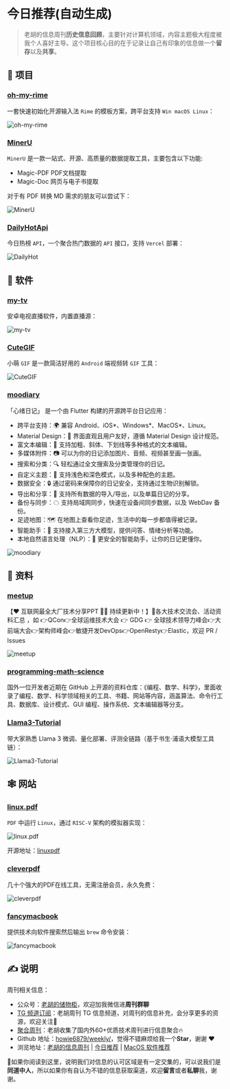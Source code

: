 # 今日推荐(自动生成)

> 老胡的信息周刊**历史信息回顾**，主要针对计算机领域，内容主题极大程度被我个人喜好主导。这个项目核心目的在于记录让自己有印象的信息做一个**留存**以及**共享**。


## 🎯 项目 

### [oh-my-rime](https://github.com/Mintimate/oh-my-rime)

一套快速初始化开源输入法 `Rime` 的模板方案，跨平台支持 `Win macOS Linux`：

![oh-my-rime](https://images-1252557999.file.myqcloud.com/uPic/oh-my-rime.webp) 

### [MinerU](https://github.com/opendatalab/MinerU)

`MinerU` 是一款一站式、开源、高质量的数据提取工具，主要包含以下功能:

- Magic-PDF PDF文档提取
- Magic-Doc 网页与电子书提取

对于有 PDF 转换 MD 需求的朋友可以尝试下：

![MinerU](https://images-1252557999.file.myqcloud.com/uPic/MinerU.png) 

### [DailyHotApi](https://github.com/imsyy/DailyHotApi)

今日热榜 `API`，一个聚合热门数据的 `API` 接口，支持 `Vercel` 部署：

![DailyHot](https://images-1252557999.file.myqcloud.com/uPic/DailyHot.jpg) 

## 🤖 软件 

### [my-tv](https://github.com/lizongying/my-tv)

安卓电视直播软件，内置直播源：

![my-tv](https://images-1252557999.file.myqcloud.com/uPic/my-tv.jpg) 

### [CuteGIF](https://github.com/tasy5kg/CuteGIF)

小萌 `GIF` 是一款简洁好用的 `Android` 端视频转 `GIF` 工具：

![CuteGIF](https://images-1252557999.file.myqcloud.com/uPic/CuteGIF.jpg) 

### [moodiary](https://github.com/ZhuJHua/moodiary)

「心绪日记」 是一个由 Flutter 构建的开源跨平台日记应用：

- 跨平台支持：🌍 兼容 Android、iOS*、Windows*、MacOS*、Linux。
- Material Design：🎨 界面直观且用户友好，遵循 Material Design 设计规范。
- 富文本编辑：📝 支持加粗、斜体、下划线等多种格式的文本编辑。
- 多媒体附件：📷 可以为你的日记添加图片、音频、视频甚至画一张画。
- 搜索和分类：🔍 轻松通过全文搜索及分类管理你的日记。
- 自定义主题：🌈 支持浅色和深色模式，以及多种配色的主题。
- 数据安全：🔒 通过密码来保障你的日记安全，支持通过生物识别解锁。
- 导出和分享：🧾 支持所有数据的导入/导出，以及单篇日记的分享。
- 备份与同步：☁ 支持局域网同步，快速在设备间同步数据，以及 WebDav 备份。
- 足迹地图：🗺️ 在地图上查看你足迹，生活中的每一步都值得被记录。
- 智能助手：💬 支持接入第三方大模型，提供问答、情绪分析等功能。
- 本地自然语言处理（NLP）：🤖 更安全的智能助手，让你的日记更懂你。

![moodiary](https://images-1252557999.file.myqcloud.com/uPic/plSfAq.png) 

## 👀 资料 

### [meetup](https://github.com/baiyutang/meetup)

【❤️ 互联网最全大厂技术分享PPT 👍🏻 持续更新中！】🍻各大技术交流会、活动资料汇总 ，如 👉QCon👉全球运维技术大会 👉 GDG 👉 全球技术领导力峰会👉大前端大会👉架构师峰会👉敏捷开发DevOps👉OpenResty👉Elastic，欢迎 PR / Issues

![meetup](https://images-1252557999.file.myqcloud.com/uPic/meetup.jpg) 

### [programming-math-science](https://github.com/bobeff/programming-math-science) 

国外一位开发者近期在 GitHub 上开源的资料仓库：《编程、数学、科学》，里面收录了编程、数学、科学领域相关的工具、书籍、网站等内容，涵盖算法、命令行工具、数据库、设计模式、GUI 编程、操作系统、文本编辑器等分支。 

### [Llama3-Tutorial](https://github.com/SmartFlowAI/Llama3-Tutorial)

带大家熟悉 Llama 3 微调、量化部署、评测全链路（基于书生·浦语大模型工具链）：

![Llama3-Tutorial](https://images-1252557999.file.myqcloud.com/uPic/Llama3-Tutorial.jpg) 

## 🕸 网站 

### [linux.pdf](https://linux.doompdf.dev/linux.pdf)

`PDF` 中运行 `Linux`，通过 `RISC-V` 架构的模拟器实现：

![linux.pdf](https://images-1252557999.file.myqcloud.com/uPic/edDIQp.png)

开源地址：[linuxpdf](https://github.com/ading2210/linuxpdf?tab=readme-ov-file) 

### [cleverpdf](https://www.cleverpdf.com/cn)

几十个强大的PDF在线工具，无需注册会员，永久免费：

![cleverpdf](https://images-1252557999.file.myqcloud.com/uPic/6HL7Iu.jpg) 

### [fancymacbook](https://fancymacbook.app/)

提供技术向软件搜索然后输出 `brew` 命令安装：

![fancymacbook](https://images-1252557999.file.myqcloud.com/uPic/fancymacbook.jpg) 

## ✍️ 说明

周刊相关信息：

- 公众号：[老胡的储物柜](https://images-1252557999.file.myqcloud.com/uPic/ETIbMe.jpg)，欢迎加我微信进**周刊群聊**
- [TG 频道订阅](https://t.me/howie_weekly)：老胡周刊 TG 信息频道，对周刊的信息补充，会分享更多的资源，欢迎关注👏
- [聚合周刊](https://www.fre321.com/weekly)：老胡收集了国内外60+优质技术周刊进行信息聚合🔥
- Github 地址：[howie6879/weekly/](https://github.com/howie6879/weekly/)，觉得不错麻烦给我一个**Star**，谢谢 ❤️
- 浏览地址：[老胡的信息周刊](https://weekly.howie6879.com) | [今日推荐](https://weekly.howie6879.com/recommend/index.html) | [MacOS 软件推荐](https://weekly.howie6879.com/soft/mac.html)

🙌如果你阅读到这里，说明我们对信息的认可区域是有一定交集的，可以说我们是**同道中人**，所以如果你有自认为不错的信息获取渠道，欢迎**留言**或者**私聊**我，谢谢。
